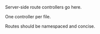 Server-side route controllers go here.

One controller per file.

Routes should be namespaced and concise.